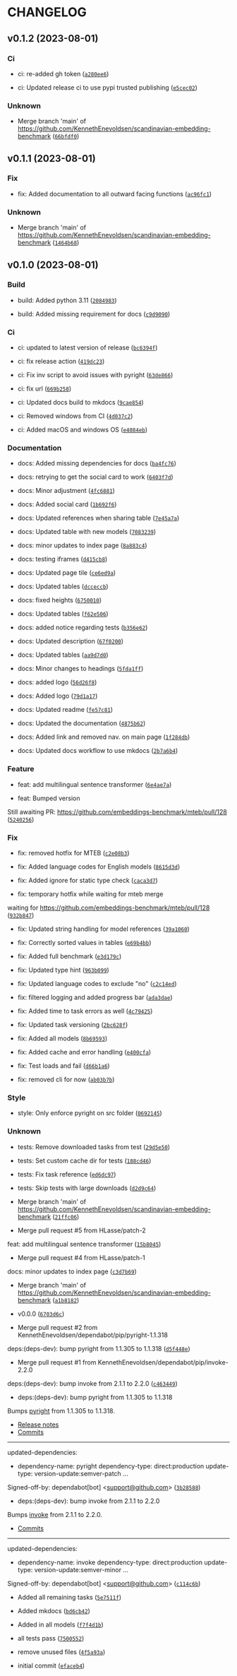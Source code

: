# CHANGELOG



## v0.1.2 (2023-08-01)

### Ci

* ci: re-added gh token ([`a280ee6`](https://github.com/KennethEnevoldsen/scandinavian-embedding-benchmark/commit/a280ee6315c43c8603363d5408065747d0767644))

* ci: Updated release ci to use pypi trusted publishing ([`e5cec02`](https://github.com/KennethEnevoldsen/scandinavian-embedding-benchmark/commit/e5cec024bce8e907d1edbbf74509360d359e732c))

### Unknown

* Merge branch &#39;main&#39; of https://github.com/KennethEnevoldsen/scandinavian-embedding-benchmark ([`66bfdf0`](https://github.com/KennethEnevoldsen/scandinavian-embedding-benchmark/commit/66bfdf0e9107f00758ae14377885e7fe7e2d9220))


## v0.1.1 (2023-08-01)

### Fix

* fix: Added documentation to all outward facing functions ([`ac96fc1`](https://github.com/KennethEnevoldsen/scandinavian-embedding-benchmark/commit/ac96fc15fadb7e96306b5479c053f9fb229b2019))

### Unknown

* Merge branch &#39;main&#39; of https://github.com/KennethEnevoldsen/scandinavian-embedding-benchmark ([`1464b68`](https://github.com/KennethEnevoldsen/scandinavian-embedding-benchmark/commit/1464b6887dc0c421a8a9c74ae5cf3dd5f9e82920))


## v0.1.0 (2023-08-01)

### Build

* build: Added python 3.11 ([`2084983`](https://github.com/KennethEnevoldsen/scandinavian-embedding-benchmark/commit/2084983b38e2cbf09499284acf2a7fabcdb6eee1))

* build: Added missing requirement for docs ([`c9d9090`](https://github.com/KennethEnevoldsen/scandinavian-embedding-benchmark/commit/c9d909094d9b2409b5c644c28eb3be1a566e90f9))

### Ci

* ci: updated to latest version of release ([`bc6394f`](https://github.com/KennethEnevoldsen/scandinavian-embedding-benchmark/commit/bc6394f1bda7552432aa76e258b0d99da5c5a39a))

* ci: fix release action ([`419dc23`](https://github.com/KennethEnevoldsen/scandinavian-embedding-benchmark/commit/419dc23726c4c25a051e90a52a34b5543099e958))

* ci: Fix inv script to avoid issues with pyright ([`63de866`](https://github.com/KennethEnevoldsen/scandinavian-embedding-benchmark/commit/63de866f13ace329d906141a0a4c6651271f5e05))

* ci: fix url ([`669b258`](https://github.com/KennethEnevoldsen/scandinavian-embedding-benchmark/commit/669b2580e1c3e57b0966e11ee7633a030b21ecff))

* ci: Updated docs build to mkdocs ([`9cae854`](https://github.com/KennethEnevoldsen/scandinavian-embedding-benchmark/commit/9cae85401de9d4fe6f34a212004d28af03be8ef7))

* ci: Removed windows from CI ([`4d037c2`](https://github.com/KennethEnevoldsen/scandinavian-embedding-benchmark/commit/4d037c249f0a9bd445c57eca7c50a59f1e43371b))

* ci: Added macOS and windows OS ([`e4084eb`](https://github.com/KennethEnevoldsen/scandinavian-embedding-benchmark/commit/e4084eb08a27b358f18245d4eb9d6a373e7578b9))

### Documentation

* docs: Added missing dependencies for docs ([`ba4fc76`](https://github.com/KennethEnevoldsen/scandinavian-embedding-benchmark/commit/ba4fc7652f1c2c3a417043410975c42eecb8abfb))

* docs: retrying to get the social card to work ([`6403f7d`](https://github.com/KennethEnevoldsen/scandinavian-embedding-benchmark/commit/6403f7dda7154c075da5afee5f04dd5bb56eb44e))

* docs: Minor adjustment ([`4fc6881`](https://github.com/KennethEnevoldsen/scandinavian-embedding-benchmark/commit/4fc6881c96a3a7cc86212429077c450298ce20b6))

* docs: Added social card ([`1b692f6`](https://github.com/KennethEnevoldsen/scandinavian-embedding-benchmark/commit/1b692f61151924aaef2b25b17c19efb338a853a2))

* docs: Updated references when sharing table ([`7e45a7a`](https://github.com/KennethEnevoldsen/scandinavian-embedding-benchmark/commit/7e45a7aac9dede71ce0f0dfb1c6e4602d19d9c34))

* docs: Updated table with new models ([`7083239`](https://github.com/KennethEnevoldsen/scandinavian-embedding-benchmark/commit/70832393d4202844d53957efb221787e97a31a53))

* docs: minor updates to index page ([`8a883c4`](https://github.com/KennethEnevoldsen/scandinavian-embedding-benchmark/commit/8a883c4255864c9ba8d567b8e3fa5e42236642e0))

* docs: testing iframes ([`d415cb8`](https://github.com/KennethEnevoldsen/scandinavian-embedding-benchmark/commit/d415cb835be914710407e3a533557a8158c04af2))

* docs: Updated page tile ([`ce6ed9a`](https://github.com/KennethEnevoldsen/scandinavian-embedding-benchmark/commit/ce6ed9a1dd09eaa4e1d8fefe5b5d12310f3d1da0))

* docs: Updated tables ([`dcceccb`](https://github.com/KennethEnevoldsen/scandinavian-embedding-benchmark/commit/dcceccb81580e934f8dd79d5eb94ca792c5ee0be))

* docs: fixed heights ([`6750010`](https://github.com/KennethEnevoldsen/scandinavian-embedding-benchmark/commit/67500100662f2d85268a9bf437a47b8bb36ff9a0))

* docs: Updated tables ([`f62e506`](https://github.com/KennethEnevoldsen/scandinavian-embedding-benchmark/commit/f62e50635a31ddb6fb1749b21751450a7f671511))

* docs: added notice regarding tests ([`b356e62`](https://github.com/KennethEnevoldsen/scandinavian-embedding-benchmark/commit/b356e6228d551d929add995253ada42ff24d0c2c))

* docs: Updated description ([`67f0200`](https://github.com/KennethEnevoldsen/scandinavian-embedding-benchmark/commit/67f0200b5f763df53938503b9ef30fcc9e1c5287))

* docs: Updated tables ([`aa9d7d0`](https://github.com/KennethEnevoldsen/scandinavian-embedding-benchmark/commit/aa9d7d05fb1015a0d2396dc2f969284fd2485425))

* docs: Minor changes to headings ([`5fda1ff`](https://github.com/KennethEnevoldsen/scandinavian-embedding-benchmark/commit/5fda1ff740028d462aae4629d22d320cbe4725f8))

* docs: added logo ([`56d26f8`](https://github.com/KennethEnevoldsen/scandinavian-embedding-benchmark/commit/56d26f80de1153b538da892087f99dd28d9b7650))

* docs: Added logo ([`79d1a17`](https://github.com/KennethEnevoldsen/scandinavian-embedding-benchmark/commit/79d1a17c186662db6dfd924b434987153250b9d8))

* docs: Updated readme ([`fe57c81`](https://github.com/KennethEnevoldsen/scandinavian-embedding-benchmark/commit/fe57c81f35f5f0d415badb1387cc7525a2cd3e0d))

* docs: Updated the documentation ([`4875b62`](https://github.com/KennethEnevoldsen/scandinavian-embedding-benchmark/commit/4875b62ef6eb1c4f6d8adc840b081aba2cfd2655))

* docs: Added link and removed nav. on main page ([`1f284db`](https://github.com/KennethEnevoldsen/scandinavian-embedding-benchmark/commit/1f284dbbc946b602f8c2f95aa56eef625cdb667d))

* docs: Updated docs workflow to use mkdocs ([`2b7a6b4`](https://github.com/KennethEnevoldsen/scandinavian-embedding-benchmark/commit/2b7a6b498c802f7031d1ed47fa677861c0f8855b))

### Feature

* feat: add multilingual sentence transformer ([`6e4ae7a`](https://github.com/KennethEnevoldsen/scandinavian-embedding-benchmark/commit/6e4ae7afb9829984d62798d2e5657b0d88c93fb8))

* feat: Bumped version

Still awaiting PR: https://github.com/embeddings-benchmark/mteb/pull/128 ([`5240256`](https://github.com/KennethEnevoldsen/scandinavian-embedding-benchmark/commit/5240256ac69e54748cd6b855b82d4df404351bd1))

### Fix

* fix: removed hotfix for MTEB ([`c2e08b3`](https://github.com/KennethEnevoldsen/scandinavian-embedding-benchmark/commit/c2e08b3f253306f995cfa5eb6e5cd31bed7b9504))

* fix: Added language codes for English models ([`8615d3d`](https://github.com/KennethEnevoldsen/scandinavian-embedding-benchmark/commit/8615d3d6a0b962500be5d1ffdd6e708e06e59ea6))

* fix: Added ignore for static type check ([`caca3d7`](https://github.com/KennethEnevoldsen/scandinavian-embedding-benchmark/commit/caca3d739dda2bebbd8c81f12c42c6b1f7e756ba))

* fix: temporary hotfix while waiting for mteb merge

waiting for https://github.com/embeddings-benchmark/mteb/pull/128 ([`932b847`](https://github.com/KennethEnevoldsen/scandinavian-embedding-benchmark/commit/932b847469e6ce8c5357d583a5b59d7f36457daa))

* fix: Updated string handling for model references ([`39a1060`](https://github.com/KennethEnevoldsen/scandinavian-embedding-benchmark/commit/39a106010774730660dca627526825372b858a87))

* fix: Correctly sorted values in tables ([`e69b4bb`](https://github.com/KennethEnevoldsen/scandinavian-embedding-benchmark/commit/e69b4bb9bbeb0bfeadc546077ec57fd8f2fc907e))

* fix: Added full benchmark ([`e3d179c`](https://github.com/KennethEnevoldsen/scandinavian-embedding-benchmark/commit/e3d179c878f38b958e3559643b278a67dfc3b378))

* fix: Updated type hint ([`963b099`](https://github.com/KennethEnevoldsen/scandinavian-embedding-benchmark/commit/963b0993da4a4bdef85fa95b3f1eb2161d79c02b))

* fix: Updated language codes to exclude &#34;no&#34; ([`c2c14ed`](https://github.com/KennethEnevoldsen/scandinavian-embedding-benchmark/commit/c2c14ed41c8b1dc61a0b6c4a0bf931a7821ce042))

* fix: filtered logging and added progress bar ([`ada3dae`](https://github.com/KennethEnevoldsen/scandinavian-embedding-benchmark/commit/ada3daeeaa123239dff8fefcb9dedb058d6aa981))

* fix: Added time to task errors as well ([`4c79425`](https://github.com/KennethEnevoldsen/scandinavian-embedding-benchmark/commit/4c794257c346dea5b388e82db60189281054cfe1))

* fix: Updated task versioning ([`2bc628f`](https://github.com/KennethEnevoldsen/scandinavian-embedding-benchmark/commit/2bc628f54442277c84be96b94b8ba9deb009690b))

* fix: Added all models ([`8b69593`](https://github.com/KennethEnevoldsen/scandinavian-embedding-benchmark/commit/8b6959328c1d7c5a5cb695d830f31d7b81b552ae))

* fix: Added cache and error handling ([`e400cfa`](https://github.com/KennethEnevoldsen/scandinavian-embedding-benchmark/commit/e400cfa1402265ee7ace89770cde02d25a89828e))

* fix: Test loads and fail ([`d66b1a6`](https://github.com/KennethEnevoldsen/scandinavian-embedding-benchmark/commit/d66b1a6d5b64e132b145606d49bcb4dbb7756105))

* fix: removed cli for now ([`ab03b7b`](https://github.com/KennethEnevoldsen/scandinavian-embedding-benchmark/commit/ab03b7bfb279e3835712c7b809832fa673617436))

### Style

* style: Only enforce pyright on src folder ([`0692145`](https://github.com/KennethEnevoldsen/scandinavian-embedding-benchmark/commit/069214509babf137c565dfbc403b45e47a3b3999))

### Unknown

* tests: Remove downloaded tasks from test ([`29d5e50`](https://github.com/KennethEnevoldsen/scandinavian-embedding-benchmark/commit/29d5e508ced2b40d3719408dc228da05eea8f892))

* tests: Set custom cache dir for tests ([`188cd46`](https://github.com/KennethEnevoldsen/scandinavian-embedding-benchmark/commit/188cd460aba621e0f7db169714b7ae3df03fc64e))

* tests: Fix task reference ([`ed6dc97`](https://github.com/KennethEnevoldsen/scandinavian-embedding-benchmark/commit/ed6dc9753df41c477a09aa0fc1e963ea0c763bb3))

* tests: Skip tests with large downloads ([`d2d9c64`](https://github.com/KennethEnevoldsen/scandinavian-embedding-benchmark/commit/d2d9c64962703dc5114f8b9fe47f87117eb5c33b))

* Merge branch &#39;main&#39; of https://github.com/KennethEnevoldsen/scandinavian-embedding-benchmark ([`21ffc06`](https://github.com/KennethEnevoldsen/scandinavian-embedding-benchmark/commit/21ffc064719bdedbbb08ee6d8adf8f0dc6750b66))

* Merge pull request #5 from HLasse/patch-2

feat: add multilingual sentence transformer ([`15b8045`](https://github.com/KennethEnevoldsen/scandinavian-embedding-benchmark/commit/15b8045e9959edb521f86ce527773b767be6cda7))

* Merge pull request #4 from HLasse/patch-1

docs: minor updates to index page ([`c3d7b69`](https://github.com/KennethEnevoldsen/scandinavian-embedding-benchmark/commit/c3d7b69922617a149624982477dff168d59c0812))

* Merge branch &#39;main&#39; of https://github.com/KennethEnevoldsen/scandinavian-embedding-benchmark ([`a1b8182`](https://github.com/KennethEnevoldsen/scandinavian-embedding-benchmark/commit/a1b8182b3be0148f83e90fb3381511746dc10520))

* v0.0.0 ([`6703d6c`](https://github.com/KennethEnevoldsen/scandinavian-embedding-benchmark/commit/6703d6c2466d28cd51a85d2f12c78be909328507))

* Merge pull request #2 from KennethEnevoldsen/dependabot/pip/pyright-1.1.318

deps:(deps-dev): bump pyright from 1.1.305 to 1.1.318 ([`d5f448e`](https://github.com/KennethEnevoldsen/scandinavian-embedding-benchmark/commit/d5f448e61cfe53d5d776b7c1a0c1cdd79b472e93))

* Merge pull request #1 from KennethEnevoldsen/dependabot/pip/invoke-2.2.0

deps:(deps-dev): bump invoke from 2.1.1 to 2.2.0 ([`c463449`](https://github.com/KennethEnevoldsen/scandinavian-embedding-benchmark/commit/c4634495afdafc431f182c98f28cf335be5dee9e))

* deps:(deps-dev): bump pyright from 1.1.305 to 1.1.318

Bumps [pyright](https://github.com/RobertCraigie/pyright-python) from 1.1.305 to 1.1.318.
- [Release notes](https://github.com/RobertCraigie/pyright-python/releases)
- [Commits](https://github.com/RobertCraigie/pyright-python/compare/v1.1.305...v1.1.318)

---
updated-dependencies:
- dependency-name: pyright
  dependency-type: direct:production
  update-type: version-update:semver-patch
...

Signed-off-by: dependabot[bot] &lt;support@github.com&gt; ([`3b28588`](https://github.com/KennethEnevoldsen/scandinavian-embedding-benchmark/commit/3b285889472504361b3a9af0b3f9218077766442))

* deps:(deps-dev): bump invoke from 2.1.1 to 2.2.0

Bumps [invoke](https://github.com/pyinvoke/invoke) from 2.1.1 to 2.2.0.
- [Commits](https://github.com/pyinvoke/invoke/compare/2.1.1...2.2.0)

---
updated-dependencies:
- dependency-name: invoke
  dependency-type: direct:production
  update-type: version-update:semver-minor
...

Signed-off-by: dependabot[bot] &lt;support@github.com&gt; ([`c114c6b`](https://github.com/KennethEnevoldsen/scandinavian-embedding-benchmark/commit/c114c6b8a91a44c65e1123a772f5de35b2b0dade))

* Added all remaining tasks ([`5e7511f`](https://github.com/KennethEnevoldsen/scandinavian-embedding-benchmark/commit/5e7511ff641c8776714f037cdc5066b9751b2e19))

* Added mkdocs ([`bd6cb42`](https://github.com/KennethEnevoldsen/scandinavian-embedding-benchmark/commit/bd6cb42e635f990b3f80773d427c88828af1ffb2))

* Added in all models ([`f7f4d1b`](https://github.com/KennethEnevoldsen/scandinavian-embedding-benchmark/commit/f7f4d1b658e580d52f9fb65f92568c6d5572d5ea))

* all tests pass ([`7500552`](https://github.com/KennethEnevoldsen/scandinavian-embedding-benchmark/commit/75005522ed1f951e36da43b532b05ee9f6da78bd))

* remove unused files ([`4f5a93a`](https://github.com/KennethEnevoldsen/scandinavian-embedding-benchmark/commit/4f5a93ac28b796bfea78431a721c5fc7ac6828c4))

* initial commit ([`efaceb4`](https://github.com/KennethEnevoldsen/scandinavian-embedding-benchmark/commit/efaceb4c0a9f522a4f036234a0b2a66cb9e252f7))
